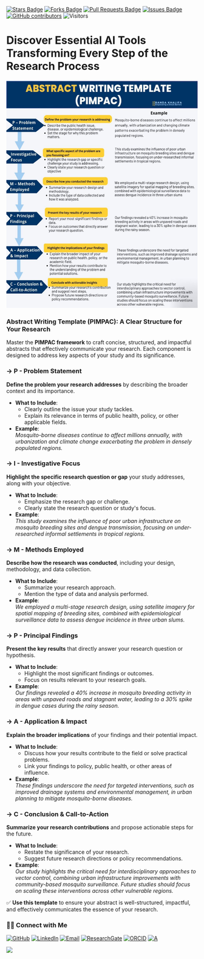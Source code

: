 <a href="https://github.com/drshahizan/short-course/stargazers"><img src="https://img.shields.io/github/stars/drshahizan/short-course" alt="Stars Badge"/></a>
<a href="https://github.com/drshahizan/short-course/network/members"><img src="https://img.shields.io/github/forks/drshahizan/short-course" alt="Forks Badge"/></a>
<a href="https://github.com/drshahizan/short-course/pulls"><img src="https://img.shields.io/github/issues-pr/drshahizan/short-course" alt="Pull Requests Badge"/></a>
<a href="https://github.com/drshahizan/short-course"><img src="https://img.shields.io/github/issues/drshahizan/short-course" alt="Issues Badge"/></a>
<a href="https://github.com/drshahizan/short-course/graphs/contributors"><img alt="GitHub contributors" src="https://img.shields.io/github/contributors/drshahizan/short-course?color=2b9348"></a>
![Visitors](https://api.visitorbadge.io/api/visitors?path=https%3A%2F%2Fgithub.com%2Fdrshahizan%2Fshort-course&labelColor=%23d9e3f0&countColor=%23697689&style=flat)

# Discover Essential AI Tools Transforming Every Step of the Research Process

 <img src="https://github.com/drshahizan/short-course/blob/main/25upsi/images/abstract.jpeg" alt="Image Alt Text"  height="600">

### **Abstract Writing Template (PIMPAC): A Clear Structure for Your Research**

Master the **PIMPAC framework** to craft concise, structured, and impactful abstracts that effectively communicate your research. Each component is designed to address key aspects of your study and its significance.

### **→ P - Problem Statement**
**Define the problem your research addresses** by describing the broader context and its importance.  
- **What to Include**:
  - Clearly outline the issue your study tackles.
  - Explain its relevance in terms of public health, policy, or other applicable fields.
- **Example**:  
  *Mosquito-borne diseases continue to affect millions annually, with urbanization and climate change exacerbating the problem in densely populated regions.*

### **→ I - Investigative Focus**
**Highlight the specific research question or gap** your study addresses, along with your objective.  
- **What to Include**:
  - Emphasize the research gap or challenge.
  - Clearly state the research question or study's focus.
- **Example**:  
  *This study examines the influence of poor urban infrastructure on mosquito breeding sites and dengue transmission, focusing on under-researched informal settlements in tropical regions.*


### **→ M - Methods Employed**
**Describe how the research was conducted**, including your design, methodology, and data collection.  
- **What to Include**:
  - Summarize your research approach.
  - Mention the type of data and analysis performed.
- **Example**:  
  *We employed a multi-stage research design, using satellite imagery for spatial mapping of breeding sites, combined with epidemiological surveillance data to assess dengue incidence in three urban slums.*


### **→ P - Principal Findings**
**Present the key results** that directly answer your research question or hypothesis.  
- **What to Include**:
  - Highlight the most significant findings or outcomes.
  - Focus on results relevant to your research goals.
- **Example**:  
  *Our findings revealed a 40% increase in mosquito breeding activity in areas with unpaved roads and stagnant water, leading to a 30% spike in dengue cases during the rainy season.*


### **→ A - Application & Impact**
**Explain the broader implications** of your findings and their potential impact.  
- **What to Include**:
  - Discuss how your results contribute to the field or solve practical problems.
  - Link your findings to policy, public health, or other areas of influence.
- **Example**:  
  *These findings underscore the need for targeted interventions, such as improved drainage systems and environmental management, in urban planning to mitigate mosquito-borne diseases.*


### **→ C - Conclusion & Call-to-Action**
**Summarize your research contributions** and propose actionable steps for the future.  
- **What to Include**:
  - Restate the significance of your research.
  - Suggest future research directions or policy recommendations.
- **Example**:  
  *Our study highlights the critical need for interdisciplinary approaches to vector control, combining urban infrastructure improvements with community-based mosquito surveillance. Future studies should focus on scaling these interventions across other vulnerable regions.*


✅ **Use this template** to ensure your abstract is well-structured, impactful, and effectively communicates the essence of your research.

### 🙌🏻 Connect with Me
<p align="left">
    <a href="https://github.com/drshahizan" target="_blank"><img alt="GitHub" src="https://img.shields.io/badge/-@drshahizan-181717?style=flat-square&logo=GitHub&logoColor=white"></a>
    <a href="https://www.linkedin.com/in/drshahizan" target="_blank"><img alt="LinkedIn" src="https://img.shields.io/badge/-drshahizan-blue?style=flat-square&logo=Linkedin&logoColor=white&link=https://www.linkedin.com/in/drshahizan/"></a>
    <a href="mailto:shahizan@utm.my" target="_blank"><img alt="Email" src="https://img.shields.io/badge/-shahizan@utm.my-c14438?style=flat-square&logo=Gmail&logoColor=white&link=mailto:shahizan@utm.my.com"></a>
    <a href="https://www.researchgate.net/profile/Mohd-Othman-28" target="_blank"><img alt="ResearchGate" src="https://img.shields.io/badge/-ResearchGate-00CCBB?style=flat-square&logo=ResearchGate&logoColor=white"></a>
    <a href="https://orcid.org/0000-0003-4261-1873" target="_blank"><img alt="ORCID" src="https://img.shields.io/badge/-ORCID-A6CE39?style=flat-square&logo=ORCID&logoColor=white"></a> 
 <a href="https://visitorbadge.io/status?path=https%3A%2F%2Fgithub.com%2Fdrshahizan" target="_blank"><img alt="A" src="https://api.visitorbadge.io/api/visitors?path=https%3A%2F%2Fgithub.com%2Fdrshahizan&labelColor=%23697689&countColor=%23555555&style=plastic"></a>
 
![](https://hit.yhype.me/github/profile?user_id=81284918)
</p>


